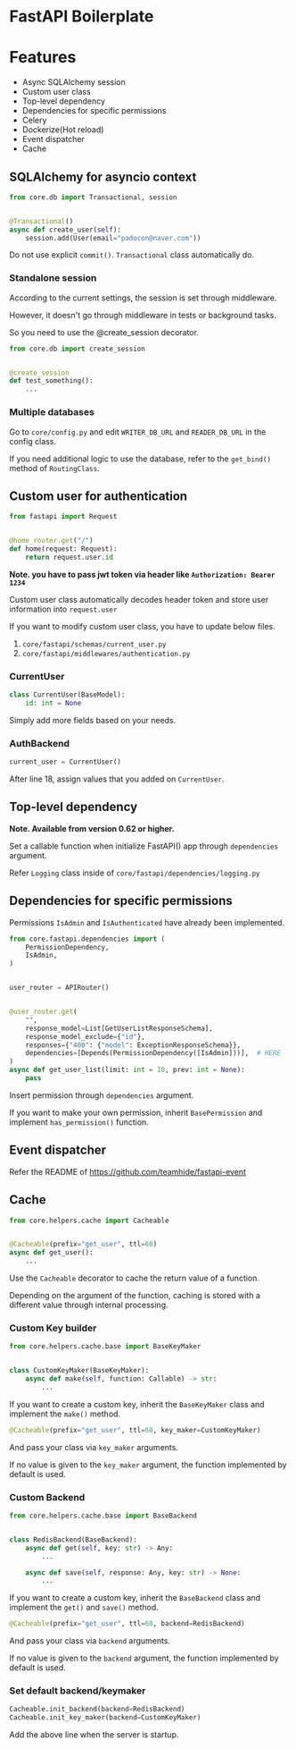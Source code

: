 # FastAPI Boilerplate

# Features
- Async SQLAlchemy session
- Custom user class
- Top-level dependency
- Dependencies for specific permissions
- Celery
- Dockerize(Hot reload)
- Event dispatcher
- Cache

## SQLAlchemy for asyncio context

```python
from core.db import Transactional, session


@Transactional()
async def create_user(self):
    session.add(User(email="padocon@naver.com"))
```

Do not use explicit `commit()`. `Transactional` class automatically do.

### Standalone session

According to the current settings, the session is set through middleware.

However, it doesn't go through middleware in tests or background tasks.

So you need to use the @create_session decorator.

```python
from core.db import create_session


@create_session
def test_something():
    ...
```

### Multiple databases

Go to `core/config.py` and edit `WRITER_DB_URL` and `READER_DB_URL` in the config class.


If you need additional logic to use the database, refer to the `get_bind()` method of `RoutingClass`.

## Custom user for authentication

```python
from fastapi import Request


@home_router.get("/")
def home(request: Request):
    return request.user.id
```

**Note. you have to pass jwt token via header like `Authorization: Bearer 1234`**

Custom user class automatically decodes header token and store user information into `request.user`

If you want to modify custom user class, you have to update below files.

1. `core/fastapi/schemas/current_user.py`
2. `core/fastapi/middlewares/authentication.py`

### CurrentUser

```python
class CurrentUser(BaseModel):
    id: int = None
```

Simply add more fields based on your needs.

### AuthBackend

```python
current_user = CurrentUser()
```

After line 18, assign values that you added on `CurrentUser`.

## Top-level dependency

**Note. Available from version 0.62 or higher.**

Set a callable function when initialize FastAPI() app through `dependencies` argument.

Refer `Logging` class inside of `core/fastapi/dependencies/logging.py` 

## Dependencies for specific permissions

Permissions `IsAdmin` and `IsAuthenticated` have already been implemented.
 
```python
from core.fastapi.dependencies import (
    PermissionDependency,
    IsAdmin,
)


user_router = APIRouter()


@user_router.get(
    "",
    response_model=List[GetUserListResponseSchema],
    response_model_exclude={"id"},
    responses={"400": {"model": ExceptionResponseSchema}},
    dependencies=[Depends(PermissionDependency([IsAdmin]))],  # HERE
)
async def get_user_list(limit: int = 10, prev: int = None):
    pass
```
Insert permission through `dependencies` argument.

If you want to make your own permission, inherit `BasePermission` and implement `has_permission()` function.

## Event dispatcher

Refer the README of https://github.com/teamhide/fastapi-event

## Cache

```python
from core.helpers.cache import Cacheable


@Cacheable(prefix="get_user", ttl=60)
async def get_user():
    ...
```

Use the `Cacheable` decorator to cache the return value of a function.

Depending on the argument of the function, caching is stored with a different value through internal processing.

### Custom Key builder

```python
from core.helpers.cache.base import BaseKeyMaker


class CustomKeyMaker(BaseKeyMaker):
    async def make(self, function: Callable) -> str:
        ...
```

If you want to create a custom key, inherit the `BaseKeyMaker` class and implement the `make()` method.

```python
@Cacheable(prefix="get_user", ttl=60, key_maker=CustomKeyMaker)
```

And pass your class via `key_maker` arguments.

If no value is given to the `key_maker` argument, the function implemented by default is used.

### Custom Backend

```python
from core.helpers.cache.base import BaseBackend


class RedisBackend(BaseBackend):
    async def get(self, key: str) -> Any:
        ...

    async def save(self, response: Any, key: str) -> None:
        ...
```

If you want to create a custom key, inherit the `BaseBackend` class and implement the `get()` and `save()` method.

```python
@Cacheable(prefix="get_user", ttl=60, backend=RedisBackend)
```

And pass your class via `backend` arguments.

If no value is given to the `backend` argument, the function implemented by default is used.

### Set default backend/keymaker

```python
Cacheable.init_backend(backend=RedisBackend)
Cacheable.init_key_maker(backend=CustomKeyMaker)
```

Add the above line when the server is startup.